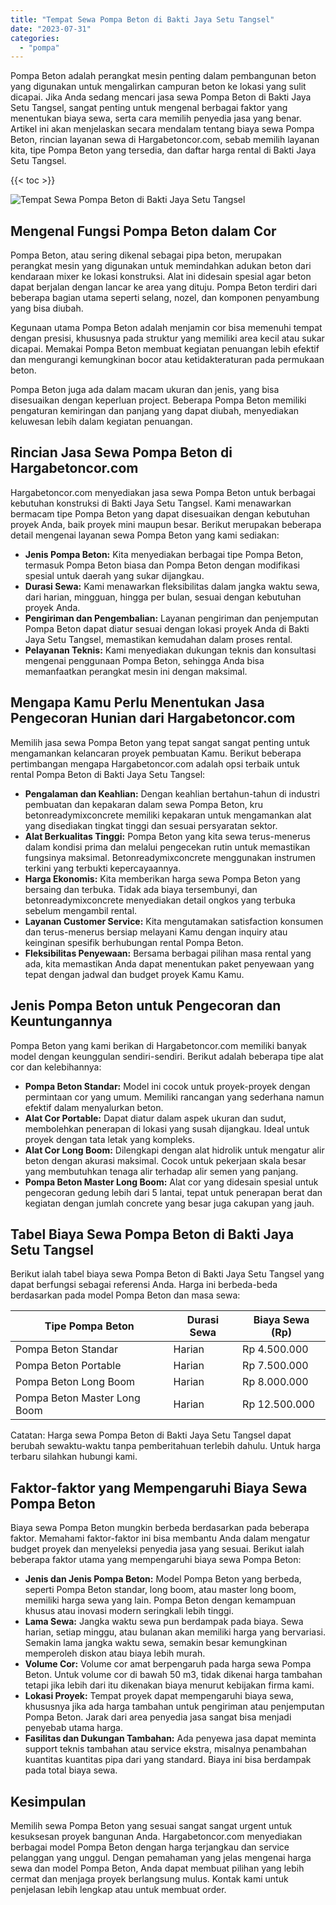 ```yaml
---
title: "Tempat Sewa Pompa Beton di Bakti Jaya Setu Tangsel"
date: "2023-07-31"
categories: 
  - "pompa"
---
```




Pompa Beton adalah perangkat mesin penting dalam pembangunan beton yang digunakan untuk mengalirkan campuran beton ke lokasi yang sulit dicapai. Jika Anda sedang mencari jasa sewa Pompa Beton di Bakti Jaya Setu Tangsel, sangat penting untuk mengenal berbagai faktor yang menentukan biaya sewa, serta cara memilih penyedia jasa yang benar. Artikel ini akan menjelaskan secara mendalam tentang biaya sewa Pompa Beton, rincian layanan sewa di Hargabetoncor.com, sebab memilih layanan kita, tipe Pompa Beton yang tersedia, dan daftar harga rental di Bakti Jaya Setu Tangsel.

{{< toc >}}

![Tempat Sewa Pompa Beton di Bakti Jaya Setu Tangsel](https://hargareadymixid.github.io/pompa/concrete-pump%20(22).png)

## Mengenal Fungsi Pompa Beton dalam Cor

Pompa Beton, atau sering dikenal sebagai pipa beton, merupakan perangkat mesin yang digunakan untuk memindahkan adukan beton dari kendaraan mixer ke lokasi konstruksi. Alat ini didesain spesial agar beton dapat berjalan dengan lancar ke area yang dituju. Pompa Beton terdiri dari beberapa bagian utama seperti selang, nozel, dan komponen penyambung yang bisa diubah.

Kegunaan utama Pompa Beton adalah menjamin cor bisa memenuhi tempat dengan presisi, khususnya pada struktur yang memiliki area kecil atau sukar dicapai. Memakai Pompa Beton membuat kegiatan penuangan lebih efektif dan mengurangi kemungkinan bocor atau ketidakteraturan pada permukaan beton.

Pompa Beton juga ada dalam macam ukuran dan jenis, yang bisa disesuaikan dengan keperluan project. Beberapa Pompa Beton memiliki pengaturan kemiringan dan panjang yang dapat diubah, menyediakan keluwesan lebih dalam kegiatan penuangan.

## Rincian Jasa Sewa Pompa Beton di Hargabetoncor.com

Hargabetoncor.com menyediakan jasa sewa Pompa Beton untuk berbagai kebutuhan konstruksi di Bakti Jaya Setu Tangsel. Kami menawarkan bermacam tipe Pompa Beton yang dapat disesuaikan dengan kebutuhan proyek Anda, baik proyek mini maupun besar. Berikut merupakan beberapa detail mengenai layanan sewa Pompa Beton yang kami sediakan:

- **Jenis Pompa Beton:** Kita menyediakan berbagai tipe Pompa Beton, termasuk Pompa Beton biasa dan Pompa Beton dengan modifikasi spesial untuk daerah yang sukar dijangkau.
- **Durasi Sewa:** Kami menawarkan fleksibilitas dalam jangka waktu sewa, dari harian, mingguan, hingga per bulan, sesuai dengan kebutuhan proyek Anda.
- **Pengiriman dan Pengembalian:** Layanan pengiriman dan penjemputan Pompa Beton dapat diatur sesuai dengan lokasi proyek Anda di Bakti Jaya Setu Tangsel, memastikan kemudahan dalam proses rental.
- **Pelayanan Teknis:** Kami menyediakan dukungan teknis dan konsultasi mengenai penggunaan Pompa Beton, sehingga Anda bisa memanfaatkan perangkat mesin ini dengan maksimal.

## Mengapa Kamu Perlu Menentukan Jasa Pengecoran Hunian dari Hargabetoncor.com

Memilih jasa sewa Pompa Beton yang tepat sangat sangat penting untuk mengamankan kelancaran proyek pembuatan Kamu. Berikut beberapa pertimbangan mengapa Hargabetoncor.com adalah opsi terbaik untuk rental Pompa Beton di Bakti Jaya Setu Tangsel:

- **Pengalaman dan Keahlian:** Dengan keahlian bertahun-tahun di industri pembuatan dan kepakaran dalam sewa Pompa Beton, kru betonreadymixconcrete memiliki kepakaran untuk mengamankan alat yang disediakan tingkat tinggi dan sesuai persyaratan sektor.
- **Alat Berkualitas Tinggi:** Pompa Beton yang kita sewa terus-menerus dalam kondisi prima dan melalui pengecekan rutin untuk memastikan fungsinya maksimal. Betonreadymixconcrete menggunakan instrumen terkini yang terbukti kepercayaannya.
- **Harga Ekonomis:** Kita memberikan harga sewa Pompa Beton yang bersaing dan terbuka. Tidak ada biaya tersembunyi, dan betonreadymixconcrete menyediakan detail ongkos yang terbuka sebelum mengambil rental.
- **Layanan Customer Service:** Kita mengutamakan satisfaction konsumen dan terus-menerus bersiap melayani Kamu dengan inquiry atau keinginan spesifik berhubungan rental Pompa Beton.
- **Fleksibilitas Penyewaan:** Bersama berbagai pilihan masa rental yang ada, kita memastikan Anda dapat menentukan paket penyewaan yang tepat dengan jadwal dan budget proyek Kamu Kamu.

## Jenis Pompa Beton untuk Pengecoran dan Keuntungannya

Pompa Beton yang kami berikan di Hargabetoncor.com memiliki banyak model dengan keunggulan sendiri-sendiri. Berikut adalah beberapa tipe alat cor dan kelebihannya:

- **Pompa Beton Standar:** Model ini cocok untuk proyek-proyek dengan permintaan cor yang umum. Memiliki rancangan yang sederhana namun efektif dalam menyalurkan beton.
- **Alat Cor Portable:** Dapat diatur dalam aspek ukuran dan sudut, membolehkan penerapan di lokasi yang susah dijangkau. Ideal untuk proyek dengan tata letak yang kompleks.
- **Alat Cor Long Boom:** Dilengkapi dengan alat hidrolik untuk mengatur alir beton dengan akurasi maksimal. Cocok untuk pekerjaan skala besar yang membutuhkan tenaga alir terhadap alir semen yang panjang.
- **Pompa Beton Master Long Boom:** Alat cor yang didesain spesial untuk pengecoran gedung lebih dari 5 lantai, tepat untuk penerapan berat dan kegiatan dengan jumlah concrete yang besar juga cakupan yang jauh.

## Tabel Biaya Sewa Pompa Beton di Bakti Jaya Setu Tangsel

Berikut ialah tabel biaya sewa Pompa Beton di Bakti Jaya Setu Tangsel yang dapat berfungsi sebagai referensi Anda. Harga ini berbeda-beda berdasarkan pada model Pompa Beton dan masa sewa:

| Tipe Pompa Beton | Durasi Sewa | Biaya Sewa (Rp) |
| --- | --- | --- |
| Pompa Beton Standar | Harian | Rp 4.500.000 |
| Pompa Beton Portable | Harian | Rp 7.500.000 |
| Pompa Beton Long Boom | Harian | Rp 8.000.000 |
| Pompa Beton Master Long Boom | Harian | Rp 12.500.000 |

Catatan: Harga sewa Pompa Beton di Bakti Jaya Setu Tangsel dapat berubah sewaktu-waktu tanpa pemberitahuan terlebih dahulu. Untuk harga terbaru silahkan hubungi kami.

## Faktor-faktor yang Mempengaruhi Biaya Sewa Pompa Beton

Biaya sewa Pompa Beton mungkin berbeda berdasarkan pada beberapa faktor. Memahami faktor-faktor ini bisa membantu Anda dalam mengatur budget proyek dan menyeleksi penyedia jasa yang sesuai. Berikut ialah beberapa faktor utama yang mempengaruhi biaya sewa Pompa Beton:

- **Jenis dan Jenis Pompa Beton:** Model Pompa Beton yang berbeda, seperti Pompa Beton standar, long boom, atau master long boom, memiliki harga sewa yang lain. Pompa Beton dengan kemampuan khusus atau inovasi modern seringkali lebih tinggi.
- **Lama Sewa:** Jangka waktu sewa pun berdampak pada biaya. Sewa harian, setiap minggu, atau bulanan akan memiliki harga yang bervariasi. Semakin lama jangka waktu sewa, semakin besar kemungkinan memperoleh diskon atau biaya lebih murah.
- **Volume Cor:** Volume cor amat berpengaruh pada harga sewa Pompa Beton. Untuk volume cor di bawah 50 m3, tidak dikenai harga tambahan tetapi jika lebih dari itu dikenakan biaya menurut kebijakan firma kami.
- **Lokasi Proyek:** Tempat proyek dapat mempengaruhi biaya sewa, khususnya jika ada harga tambahan untuk pengiriman atau penjemputan Pompa Beton. Jarak dari area penyedia jasa sangat bisa menjadi penyebab utama harga.
- **Fasilitas dan Dukungan Tambahan:** Ada penyewa jasa dapat meminta support teknis tambahan atau service ekstra, misalnya penambahan kuantitas kuantitas pipa dari yang standard. Biaya ini bisa berdampak pada total biaya sewa.

## Kesimpulan

Memilih sewa Pompa Beton yang sesuai sangat sangat urgent untuk kesuksesan proyek bangunan Anda. Hargabetoncor.com menyediakan berbagai model Pompa Beton dengan harga terjangkau dan service pelanggan yang unggul. Dengan pemahaman yang jelas mengenai harga sewa dan model Pompa Beton, Anda dapat membuat pilihan yang lebih cermat dan menjaga proyek berlangsung mulus. Kontak kami untuk penjelasan lebih lengkap atau untuk membuat order.
